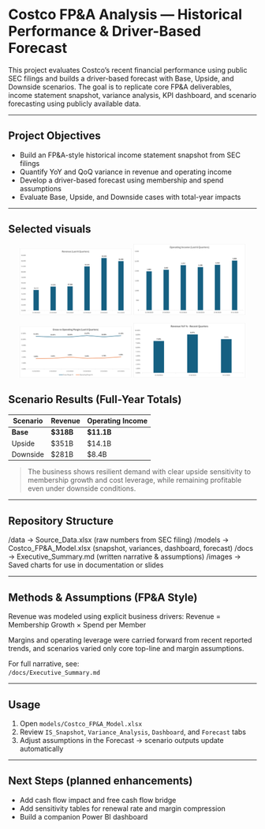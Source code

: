 # Costco FP&A Analysis — Historical Performance & Driver-Based Forecast

This project evaluates Costco’s recent financial performance using public SEC filings and builds a driver-based forecast with Base, Upside, and Downside scenarios. The goal is to replicate core FP&A deliverables, income statement snapshot, variance analysis, KPI dashboard, and scenario forecasting using publicly available data.

---

## Project Objectives
- Build an FP&A-style historical income statement snapshot from SEC filings
- Quantify YoY and QoQ variance in revenue and operating income
- Develop a driver-based forecast using membership and spend assumptions
- Evaluate Base, Upside, and Downside cases with total-year impacts

---

## Selected visuals
<p align="center">
  <img src="images/revenue_trend.png" alt="Revenue Trend" width="45%" />
  <img src="images/operating_income_trend.png" alt="Operating Income Trend" width="45%" />
</p>

<p align="center">
  <img src="images/operating_margins.png" alt="Operating Margins" width="45%" />
  <img src="images/yoy_variance.png" alt="YoY Variance" width="45%" />
</p>

## Scenario Results (Full-Year Totals)

| Scenario   | Revenue | Operating Income |
|------------|---------|------------------|
| **Base**   | **$318B** | **$11.1B** |
| Upside     | $351B | $14.1B |
| Downside   | $281B | $8.4B |

> The business shows resilient demand with clear upside sensitivity to membership growth and cost leverage, while remaining profitable even under downside conditions.

---

## Repository Structure

/data → Source_Data.xlsx (raw numbers from SEC filing)
/models → Costco_FP&A_Model.xlsx (snapshot, variances, dashboard, forecast)
/docs → Executive_Summary.md (written narrative & assumptions)
/images → Saved charts for use in documentation or slides

---

## Methods & Assumptions (FP&A Style)

Revenue was modeled using explicit business drivers:
Revenue = Membership Growth × Spend per Member


Margins and operating leverage were carried forward from recent reported trends, and scenarios varied only core top-line and margin assumptions.

For full narrative, see:  
`/docs/Executive_Summary.md`

---

## Usage
1. Open `models/Costco_FP&A_Model.xlsx`
2. Review `IS_Snapshot`, `Variance_Analysis`, `Dashboard`, and `Forecast` tabs
3. Adjust assumptions in the Forecast → scenario outputs update automatically

---

## Next Steps (planned enhancements)
- Add cash flow impact and free cash flow bridge
- Add sensitivity tables for renewal rate and margin compression
- Build a companion Power BI dashboard
